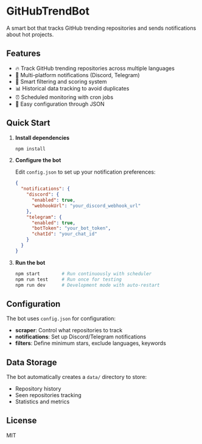 # GitHubTrendBot

A smart bot that tracks GitHub trending repositories and sends notifications about hot projects.

## Features

- 🔥 Track GitHub trending repositories across multiple languages
- 📱 Multi-platform notifications (Discord, Telegram)
- 🎯 Smart filtering and scoring system
- 📊 Historical data tracking to avoid duplicates
- ⏰ Scheduled monitoring with cron jobs
- 🚀 Easy configuration through JSON

## Quick Start

1. **Install dependencies**
   ```bash
   npm install
   ```

2. **Configure the bot**
   
   Edit `config.json` to set up your notification preferences:
   ```json
   {
     "notifications": {
       "discord": {
         "enabled": true,
         "webhookUrl": "your_discord_webhook_url"
       },
       "telegram": {
         "enabled": true,
         "botToken": "your_bot_token",
         "chatId": "your_chat_id"
       }
     }
   }
   ```

3. **Run the bot**
   ```bash
   npm start        # Run continuously with scheduler
   npm run test     # Run once for testing
   npm run dev      # Development mode with auto-restart
   ```

## Configuration

The bot uses `config.json` for configuration:

- **scraper**: Control what repositories to track
- **notifications**: Set up Discord/Telegram notifications
- **filters**: Define minimum stars, exclude languages, keywords

## Data Storage

The bot automatically creates a `data/` directory to store:
- Repository history
- Seen repositories tracking
- Statistics and metrics

## License

MIT